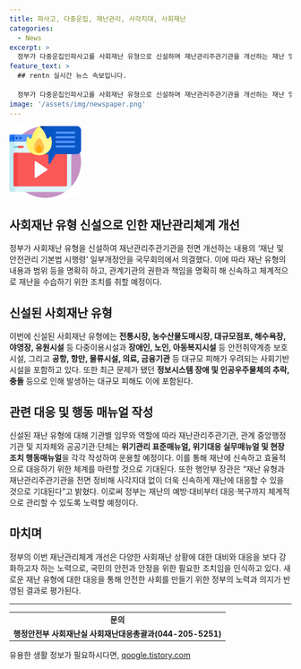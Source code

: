 ```yaml
---
title: 파사고, 다중운집, 재난관리, 사각지대, 사회재난
categories:
  - News
excerpt: >
  정부가 다중운집인파사고를 사회재난 유형으로 신설하며 재난관리주관기관을 개선하는 재난 및 안전관리 기본법 시행령 일부개정안이 국무회의에서 의결되었다. 이로써 재난 유형의 내용과 범위를 명확히하여 재난관리의 사각지대를 해소하고 재난을 신속하고 체계적으로 대응할 수 있도록 한다. 또한, 신설된 사회재난 유형에는 다양한 시설과 상황이 포함되어 있으며, 관련 기관들은 위기관리 표준매뉴얼, 위기대응 실무매뉴얼, 현장조치 행동매뉴얼을 작성하여 운용할 것이다. 행안부는 이로써 더욱 신속하고 체계적으로 재난 대응이 가능해질 것으로 기대하고 있다.
feature_text: >
  ## rentn 실시간 뉴스 속보입니다.

  정부가 다중운집인파사고를 사회재난 유형으로 신설하며 재난관리주관기관을 개선하는 재난 및 안전관리 기본법 시행령 일부개정안이 국무회의에서 의결되었다. 이로써 재난 유형의 내용과 범위를 명확히하여 재난관리의 사각지대를 해소하고 재난을 신속하고 체계적으로 대응할 수 있도록 한다. 또한, 신설된 사회재난 유형에는 다양한 시설과 상황이 포함되어 있으며, 관련 기관들은 위기관리 표준매뉴얼, 위기대응 실무매뉴얼, 현장조치 행동매뉴얼을 작성하여 운용할 것이다. 행안부는 이로써 더욱 신속하고 체계적으로 재난 대응이 가능해질 것으로 기대하고 있다.
image: '/assets/img/newspaper.png'
---
```


<p><img src="/assets/img/news.png" alt="rentncar 속보" /></p>

<h2 data-ke-size="size26">사회재난 유형 신설으로 인한 재난관리체계 개선</h2>

<p data-ke-size="size16">정부가 사회재난 유형을 신설하여 재난관리주관기관을 전면 개선하는 내용의 ‘재난 및 안전관리 기본법 시행령’ 일부개정안을 국무회의에서 의결했다. 이에 따라 재난 유형의 내용과 범위 등을 명확히 하고, 관계기관의 권한과 책임을 명확히 해 신속하고 체계적으로 재난을 수습하기 위한 조치를 취할 예정이다.</p>

<h2 data-ke-size="size26">신설된 사회재난 유형</h2>

<p data-ke-size="size16">이번에 신설된 사회재난 유형에는 <b>전통시장, 농수산물도매시장, 대규모점포, 해수욕장, 야영장, 유원시설</b> 등 다중이용시설과 <b>장애인, 노인, 아동복지시설</b> 등 안전취약계층 보호시설, 그리고 <b>공항, 항만, 물류시설, 의료, 금융기관</b> 등 대규모 피해가 우려되는 사회기반시설을 포함하고 있다. 또한 최근 문제가 됐던 <b>정보시스템 장애 및 인공우주물체의 추락, 충돌</b> 등으로 인해 발생하는 대규모 피해도 이에 포함된다.</p>

<h2 data-ke-size="size26">관련 대응 및 행동 매뉴얼 작성</h2>

<p data-ke-size="size16">신설된 재난 유형에 대해 기관별 임무와 역할에 따라 재난관리주관기관, 관계 중앙행정기관 및 지자체와 공공기관·단체는 <b>위기관리 표준매뉴얼, 위기대응 실무매뉴얼 및 현장조치 행동매뉴얼</b>을 각각 작성하여 운용할 예정이다. 이를 통해 재난에 신속하고 효율적으로 대응하기 위한 체계를 마련할 것으로 기대된다. 또한 행안부 장관은 “재난 유형과 재난관리주관기관을 전면 정비해 사각지대 없이 더욱 신속하게 재난에 대응할 수 있을 것으로 기대된다”고 밝혔다. 이로써 정부는 재난의 예방·대비부터 대응·복구까지 체계적으로 관리할 수 있도록 노력할 예정이다.</p>

<h2 data-ke-size="size26">마치며</h2>

<p data-ke-size="size16">정부의 이번 재난관리체계 개선은 다양한 사회재난 상황에 대한 대비와 대응을 보다 강화하고자 하는 노력으로, 국민의 안전과 안정을 위한 필요한 조치임을 인식하고 있다. 새로운 재난 유형에 대한 대응을 통해 안전한 사회를 만들기 위한 정부의 노력과 의지가 반영된 결과로 평가된다.</p>

<hr>

<table>
  <tr>
    <td style="text-align: center; height: 17px;"><b>문의</b></td>
  </tr>
  <tr>
    <td style="text-align: center; height: 17px;"><b>행정안전부 사회재난실 사회재난대응총괄과(044-205-5251)</b></td>
  </tr>
</table>

<p data-ke-size="size16"></p>
유용한 생활 정보가 필요하시다면, <a href="https://qoogle.tistory.com" rel="dofollow">qoogle.tistory.com</a>


